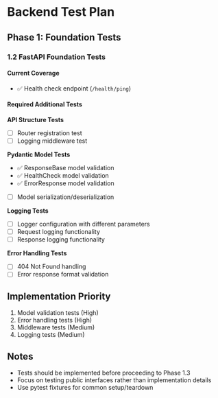 # Backend Test Plan

## Phase 1: Foundation Tests

### 1.2 FastAPI Foundation Tests

#### Current Coverage
- ✅ Health check endpoint (`/health/ping`)

#### Required Additional Tests

**API Structure Tests**
- [ ] Router registration test
- [ ] Logging middleware test

**Pydantic Model Tests**
- ✅ ResponseBase model validation
- ✅ HealthCheck model validation
- ✅ ErrorResponse model validation
- [ ] Model serialization/deserialization

**Logging Tests**
- [ ] Logger configuration with different parameters
- [ ] Request logging functionality
- [ ] Response logging functionality

**Error Handling Tests**
- [ ] 404 Not Found handling
- [ ] Error response format validation

## Implementation Priority
1. Model validation tests (High)
2. Error handling tests (High)
3. Middleware tests (Medium)
4. Logging tests (Medium)

## Notes
- Tests should be implemented before proceeding to Phase 1.3
- Focus on testing public interfaces rather than implementation details
- Use pytest fixtures for common setup/teardown
